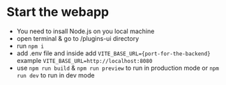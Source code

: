 # Start the webapp

- You need to insall Node.js on you local machine
- open terminal & go to /plugins-ui directory
- run `npm i`
- add .env file and inside add `VITE_BASE_URL={port-for-the-backend}` example `VITE_BASE_URL=http://localhost:8080`
- use `npm run build` & `npm run preview` to run in production mode or `npm run dev` to run in dev mode
